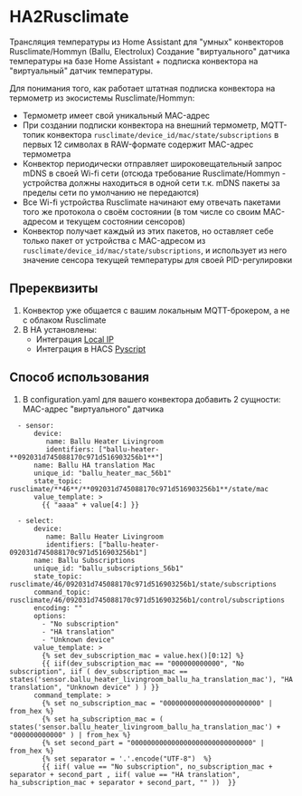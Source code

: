 # HA2Rusclimate
Трансляция температуры из Home Assistant для "умных" конвекторов Rusclimate/Hommyn (Ballu, Electrolux)
Создание "виртуального" датчика температуры на базе Home Assistant + подписка конвектора на "виртуальный" датчик температуры.

Для понимания того, как работает штатная подписка конвектора на термометр из экосистемы Rusclimate/Hommyn:
- Термометр имеет свой уникальный MAC-адрес
- При создании подписки конвектора на внешний термометр, MQTT-топик конвектора `rusclimate/device_id/mac/state/subscriptions` в первых 12 символах в RAW-формате содержит MAC-адрес термометра
- Конвектор периодически отправляет широковещательный запрос mDNS в своей Wi-fi сети (отсюда требование Rusclimate/Hommyn - устройства должны находиться в одной сети т.к. mDNS пакеты за пределы сети по умолчанию не передаются)
- Все Wi-fi устройства Rusclimate начинают ему отвечать пакетами того же протокола о своём состоянии (в том числе со своим MAC-адресом и текущем состоянии сенсоров)
- Конвектор получает каждый из этих пакетов, но оставляет себе только пакет от устройства с MAC-адресом из `rusclimate/device_id/mac/state/subscriptions`, и использует из него значение сенсора текущей температуры для своей PID-регулировки

## Пререквизиты
1. Конвектор уже общается с вашим локальным MQTT-брокером, а не с облаком Rusclimate
2. В HA установлены:
   - Интеграция [Local IP](https://www.home-assistant.io/integrations/local_ip)
   - Интеграция в HACS [Pyscript](https://github.com/custom-components/pyscript)
  
## Способ использования
1. В configuration.yaml для вашего конвектора добавить 2 сущности:
MAC-адрес "виртуального" датчика
```
  - sensor:
      device:
         name: Ballu Heater Livingroom
         identifiers: ["ballu-heater-**092031d745088170c971d516903256b1**"]
      name: Ballu HA translation Mac
      unique_id: "ballu_heater_mac_56b1"
      state_topic: rusclimate/**46**/**092031d745088170c971d516903256b1**/state/mac
      value_template: >
        {{ "aaaa" + value[4:] }}
```



```
  - select:
      device:
         name: Ballu Heater Livingroom
         identifiers: ["ballu-heater-092031d745088170c971d516903256b1"]
      name: Ballu Subscriptions
      unique_id: "ballu_subscriptions_56b1"
      state_topic: rusclimate/46/092031d745088170c971d516903256b1/state/subscriptions
      command_topic: rusclimate/46/092031d745088170c971d516903256b1/control/subscriptions
      encoding: ""
      options:
        - "No subscription"
        - "HA translation"
        - "Unknown device"
      value_template: >
        {% set dev_subscription_mac = value.hex()[0:12] %}
        {{ iif(dev_subscription_mac == "000000000000", "No subscription", iif ( dev_subscription_mac == states('sensor.ballu_heater_livingroom_ballu_ha_translation_mac'), "HA translation", "Unknown device" ) ) }}
      command_template: >
        {% set no_subscription_mac = "000000000000000000000000" | from_hex %}
        {% set ha_subscription_mac = ( states('sensor.ballu_heater_livingroom_ballu_ha_translation_mac') + "000000000000" ) | from_hex %}
        {% set second_part = "000000000000000000000000000000" | from_hex %}
        {% set separator = '.'.encode("UTF-8")  %}
        {{ iif( value == "No subscription", no_subscription_mac + separator + second_part , iif( value == "HA translation", ha_subscription_mac + separator + second_part, "" ))  }}
```
